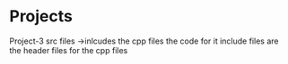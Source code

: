 # Projects
Project-3
src files ->inlcudes the cpp files the code for it 
include files are the header files for the cpp files
